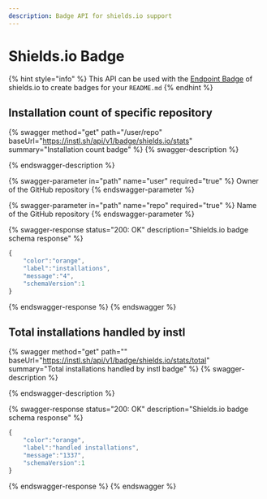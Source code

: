 ```yaml
---
description: Badge API for shields.io support
---
```


# Shields.io Badge

{% hint style="info" %}
This API can be used with the [Endpoint Badge](https://shields.io/badges/endpoint-badge) of shields.io to create badges for your `README.md`
{% endhint %}

## Installation count of specific repository

{% swagger method="get" path="/user/repo" baseUrl="https://instl.sh/api/v1/badge/shields.io/stats" summary="Installation count badge" %}
{% swagger-description %}

{% endswagger-description %}

{% swagger-parameter in="path" name="user" required="true" %}
Owner of the GitHub repository
{% endswagger-parameter %}

{% swagger-parameter in="path" name="repo" required="true" %}
Name of the GitHub repository
{% endswagger-parameter %}

{% swagger-response status="200: OK" description="Shields.io badge schema response" %}
```javascript
{
    "color":"orange",
    "label":"installations",
    "message":"4",
    "schemaVersion":1
}
```
{% endswagger-response %}
{% endswagger %}

## Total installations handled by instl&#x20;

{% swagger method="get" path="" baseUrl="https://instl.sh/api/v1/badge/shields.io/stats/total" summary="Total installations handled by instl badge" %}
{% swagger-description %}

{% endswagger-description %}

{% swagger-response status="200: OK" description="Shields.io badge schema response" %}
```javascript
{
    "color":"orange",
    "label":"handled installations",
    "message":"1337",
    "schemaVersion":1
}
```
{% endswagger-response %}
{% endswagger %}
